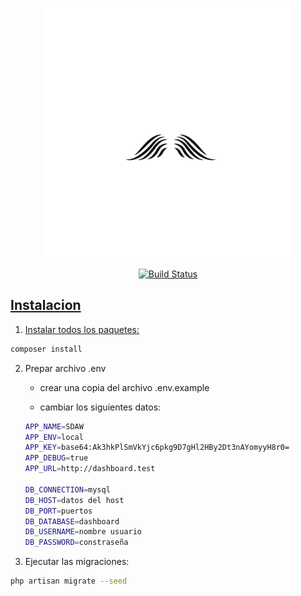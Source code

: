 <p align="center"><a href="https://laravel.com" target="_blank"><img src="./public/images/logo.png" width="400" alt="Laravel Logo"></a></p>

<p align="center">
<a href="https://travis-ci.org/laravel/framework"><img src="https://travis-ci.org/laravel/framework.svg" alt="Build Status">

## Instalacion

1. Instalar todos los paquetes:

```bash
composer install
```

2. Prepar archivo .env
   
   * crear una copia del archivo .env.example
   
   * cambiar los siguientes datos:
   
   ```bash
   APP_NAME=SDAW
   APP_ENV=local
   APP_KEY=base64:Ak3hkPlSmVkYjc6pkg9D7gHl2HBy2Dt3nAYomyyH8r0=
   APP_DEBUG=true
   APP_URL=http://dashboard.test
   
   DB_CONNECTION=mysql
   DB_HOST=datos del host
   DB_PORT=puertos
   DB_DATABASE=dashboard
   DB_USERNAME=nombre usuario
   DB_PASSWORD=constraseña
   ```

3. Ejecutar las migraciones:

```bash
php artisan migrate --seed
```


